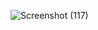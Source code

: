 ![Screenshot (117)](https://github.com/Barai-ShivCharan/My_Portfolio/assets/154853565/65a8429f-3dec-42f3-b4b8-0f7badfefda2)

